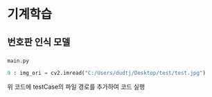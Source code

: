 # 기계학습
## 번호판 인식 모델

###
`main.py`
```py
9 : img_ori = cv2.imread("C:/Users/dudtj/Desktop/test/test.jpg")
```
위 코드에 testCase의 파일 경로를 추가하여 코드 실행
